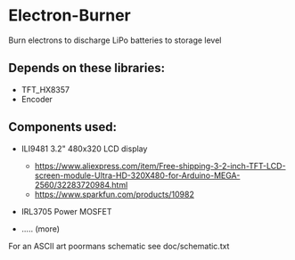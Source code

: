 # Electron-Burner
Burn electrons to discharge LiPo batteries to storage level


Depends on these libraries:
---------------------------
- TFT_HX8357
- Encoder

Components used:
----------------
- ILI9481 3.2" 480x320 LCD display
  - https://www.aliexpress.com/item/Free-shipping-3-2-inch-TFT-LCD-screen-module-Ultra-HD-320X480-for-Arduino-MEGA-2560/32283720984.html
  - https://www.sparkfun.com/products/10982

- IRL3705 Power MOSFET
- ..... (more)


For an ASCII art poormans schematic see doc/schematic.txt
